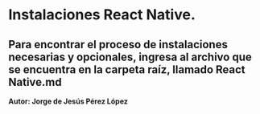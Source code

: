# Instalaciones React Native.

## Para encontrar el proceso de instalaciones necesarias y opcionales, ingresa al archivo que se encuentra en la carpeta raíz, llamado React Native.md

**Autor: Jorge de Jesús Pérez López**
